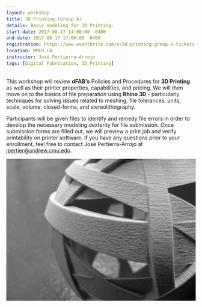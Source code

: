 ```yaml
---
layout: workshop
title: 3D Printing (Group A)
details: Basic modeling for 3D Printing.
start-date: 2017-08-17 14:00:00 -0400
end-date: 2017-08-17 17:00:00 -0400
registration: https://www.eventbrite.com/e/3d-printing-group-a-tickets-36914451117
location: MMCH C4
instructor: José Pertierra-Arrojo
tags: [Digital Fabrication, 3D Printing]
---
```


This workshop will review **dFAB's** Policies and Procedures for **3D Printing** as well as their printer properties, capabilities, and pricing. We will then move on to the basics of file preparation using **Rhino 3D** - particularly techniques for solving issues related to meshing, file tolerances, units, scale, volume, closed-forms, and stereolithography. 

Participants will be given files to identify and remedy file errors in order to develop the necessary modeling dexterity for file submission. Once submission forms are filled out, we will preview a print job and verify printability on printer software. If you have any questions prior to your enrollment, feel free to contact José Pertierra-Arrojo at [jpertier@andrew.cmu.edu](mailto:jpertier@andrew.cmu.edu).

![3D Printing](/img/workshops/3dprint.jpg)
